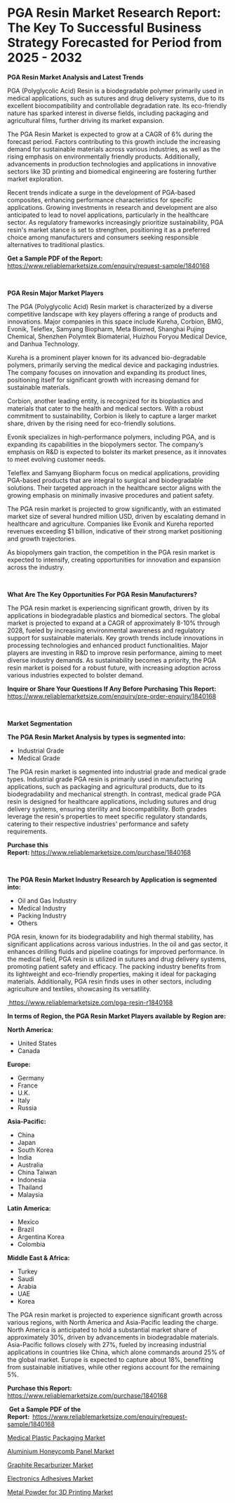 <p><h1>PGA Resin Market Research Report: The Key To Successful Business Strategy Forecasted for Period from 2025 - 2032</h1></p><p><strong>PGA Resin Market Analysis and Latest Trends</strong></p>
<p><p>PGA (Polyglycolic Acid) Resin is a biodegradable polymer primarily used in medical applications, such as sutures and drug delivery systems, due to its excellent biocompatibility and controllable degradation rate. Its eco-friendly nature has sparked interest in diverse fields, including packaging and agricultural films, further driving its market expansion.</p><p>The PGA Resin Market is expected to grow at a CAGR of 6% during the forecast period. Factors contributing to this growth include the increasing demand for sustainable materials across various industries, as well as the rising emphasis on environmentally friendly products. Additionally, advancements in production technologies and applications in innovative sectors like 3D printing and biomedical engineering are fostering further market exploration.</p><p>Recent trends indicate a surge in the development of PGA-based composites, enhancing performance characteristics for specific applications. Growing investments in research and development are also anticipated to lead to novel applications, particularly in the healthcare sector. As regulatory frameworks increasingly prioritize sustainability, PGA resin's market stance is set to strengthen, positioning it as a preferred choice among manufacturers and consumers seeking responsible alternatives to traditional plastics.</p></p>
<p><strong>Get a Sample PDF of the Report:&nbsp;</strong> <a href="https://www.reliablemarketsize.com/enquiry/request-sample/1840168?utm_campaign=1766&utm_medium=2&utm_source=Github&utm_content=ia&utm_term=30012025&utm_id=pga-resin">https://www.reliablemarketsize.com/enquiry/request-sample/1840168</a></p>
<p>&nbsp;</p>
<p><strong>PGA Resin Major Market Players</strong></p>
<p><p>The PGA (Polyglycolic Acid) Resin market is characterized by a diverse competitive landscape with key players offering a range of products and innovations. Major companies in this space include Kureha, Corbion, BMG, Evonik, Teleflex, Samyang Biopharm, Meta Biomed, Shanghai Pujing Chemical, Shenzhen Polymtek Biomaterial, Huizhou Foryou Medical Device, and Danhua Technology.</p><p>Kureha is a prominent player known for its advanced bio-degradable polymers, primarily serving the medical device and packaging industries. The company focuses on innovation and expanding its product lines, positioning itself for significant growth with increasing demand for sustainable materials.</p><p>Corbion, another leading entity, is recognized for its bioplastics and materials that cater to the health and medical sectors. With a robust commitment to sustainability, Corbion is likely to capture a larger market share, driven by the rising need for eco-friendly solutions.</p><p>Evonik specializes in high-performance polymers, including PGA, and is expanding its capabilities in the biopolymers sector. The company’s emphasis on R&D is expected to bolster its market presence, as it innovates to meet evolving customer needs.</p><p>Teleflex and Samyang Biopharm focus on medical applications, providing PGA-based products that are integral to surgical and biodegradable solutions. Their targeted approach in the healthcare sector aligns with the growing emphasis on minimally invasive procedures and patient safety.</p><p>The PGA resin market is projected to grow significantly, with an estimated market size of several hundred million USD, driven by escalating demand in healthcare and agriculture. Companies like Evonik and Kureha reported revenues exceeding $1 billion, indicative of their strong market positioning and growth trajectories.</p><p>As biopolymers gain traction, the competition in the PGA resin market is expected to intensify, creating opportunities for innovation and expansion across the industry.</p></p>
<p>&nbsp;</p>
<p><strong>What Are The Key Opportunities For PGA Resin Manufacturers?</strong></p>
<p><p>The PGA resin market is experiencing significant growth, driven by its applications in biodegradable plastics and biomedical sectors. The global market is projected to expand at a CAGR of approximately 8-10% through 2028, fueled by increasing environmental awareness and regulatory support for sustainable materials. Key growth trends include innovations in processing technologies and enhanced product functionalities. Major players are investing in R&D to improve resin performance, aiming to meet diverse industry demands. As sustainability becomes a priority, the PGA resin market is poised for a robust future, with increasing adoption across various industries expected to bolster demand.</p></p>
<p><strong>Inquire or Share Your Questions If Any Before Purchasing This Report:</strong> <a href="https://www.reliablemarketsize.com/enquiry/pre-order-enquiry/1840168?utm_campaign=1766&utm_medium=2&utm_source=Github&utm_content=ia&utm_term=30012025&utm_id=pga-resin">https://www.reliablemarketsize.com/enquiry/pre-order-enquiry/1840168</a></p>
<p>&nbsp;</p>
<p><strong>Market Segmentation</strong></p>
<p><strong>The PGA Resin Market Analysis by types is segmented into:</strong></p>
<p><ul><li>Industrial Grade</li><li>Medical Grade</li></ul></p>
<p><p>The PGA resin market is segmented into industrial grade and medical grade types. Industrial grade PGA resin is primarily used in manufacturing applications, such as packaging and agricultural products, due to its biodegradability and mechanical strength. In contrast, medical grade PGA resin is designed for healthcare applications, including sutures and drug delivery systems, ensuring sterility and biocompatibility. Both grades leverage the resin's properties to meet specific regulatory standards, catering to their respective industries' performance and safety requirements.</p></p>
<p><strong>Purchase this Report:&nbsp;</strong><a href="https://www.reliablemarketsize.com/purchase/1840168?utm_campaign=1766&utm_medium=2&utm_source=Github&utm_content=ia&utm_term=30012025&utm_id=pga-resin">https://www.reliablemarketsize.com/purchase/1840168</a></p>
<p>&nbsp;</p>
<p><strong>The PGA Resin Market Industry Research by Application is segmented into:</strong></p>
<p><ul><li>Oil and Gas Industry</li><li>Medical Industry</li><li>Packing Industry</li><li>Others</li></ul></p>
<p><p>PGA resin, known for its biodegradability and high thermal stability, has significant applications across various industries. In the oil and gas sector, it enhances drilling fluids and pipeline coatings for improved performance. In the medical field, PGA resin is utilized in sutures and drug delivery systems, promoting patient safety and efficacy. The packing industry benefits from its lightweight and eco-friendly properties, making it ideal for packaging materials. Additionally, PGA resin finds uses in other sectors, including agriculture and textiles, showcasing its versatility.</p></p>
<p><a href="https://www.reliablemarketsize.com/pga-resin-r1840168?utm_campaign=1766&utm_medium=2&utm_source=Github&utm_content=ia&utm_term=30012025&utm_id=pga-resin">&nbsp;https://www.reliablemarketsize.com/pga-resin-r1840168</a></p>
<p><strong>In terms of Region, the PGA Resin Market Players available by Region are:</strong></p>
<p>
    <p> <strong> North America: </strong>
        <ul>
            <li>United States</li>
            <li>Canada</li>
        </ul>
        </p> 
    <p> <strong> Europe: </strong>
        <ul>
            <li>Germany</li>
            <li>France</li>
            <li>U.K.</li>
            <li>Italy</li>
            <li>Russia</li>
        </ul>
        </p> 
    <p> <strong> Asia-Pacific: </strong>
        <ul>
            <li>China</li>
            <li>Japan</li>
            <li>South Korea</li>
            <li>India</li>
            <li>Australia</li>
            <li>China Taiwan</li>
            <li>Indonesia</li>
            <li>Thailand</li>
            <li>Malaysia</li>
        </ul>
        </p> 
    <p> <strong> Latin America: </strong>
        <ul>
            <li>Mexico</li>
            <li>Brazil</li>
            <li>Argentina Korea</li>
            <li>Colombia</li>
        </ul>
        </p> 
    <p> <strong> Middle East & Africa: </strong>
        <ul>
            <li>Turkey</li>
            <li>Saudi</li>
            <li>Arabia</li>
            <li>UAE</li>
            <li>Korea</li>
        </ul>
    </p>
    </p>
<p><p>The PGA resin market is projected to experience significant growth across various regions, with North America and Asia-Pacific leading the charge. North America is anticipated to hold a substantial market share of approximately 30%, driven by advancements in biodegradable materials. Asia-Pacific follows closely with 27%, fueled by increasing industrial applications in countries like China, which alone commands around 25% of the global market. Europe is expected to capture about 18%, benefiting from sustainable initiatives, while other regions account for the remaining 5%.</p></p>
<p><strong>Purchase this Report: </strong><a href="https://www.reliablemarketsize.com/purchase/1840168?utm_campaign=1766&utm_medium=2&utm_source=Github&utm_content=ia&utm_term=30012025&utm_id=pga-resin">https://www.reliablemarketsize.com/purchase/1840168</a></p>
<p>&nbsp;<strong>Get a Sample PDF of the Report:&nbsp;&nbsp;</strong><a href="https://www.reliablemarketsize.com/enquiry/request-sample/1840168?utm_campaign=1766&utm_medium=2&utm_source=Github&utm_content=ia&utm_term=30012025&utm_id=pga-resin">https://www.reliablemarketsize.com/enquiry/request-sample/1840168</a></p>
<p><strong></strong></p>
<p><p><a href="https://github.com/AngelaWalsh696/Market-Research-Report-List-1/blob/main/medical-plastic-packaging-market.md?utm_campaign=1766&utm_medium=2&utm_source=Github&utm_content=ia&utm_term=30012025&utm_id=pga-resin">Medical Plastic Packaging Market</a></p><p><a href="https://github.com/cheryjhonson/Market-Research-Report-List-1/blob/main/aluminium-honeycomb-panel-market.md?utm_campaign=1766&utm_medium=2&utm_source=Github&utm_content=ia&utm_term=30012025&utm_id=pga-resin">Aluminium Honeycomb Panel Market</a></p><p><a href="https://github.com/dierdrecrichton210/Market-Research-Report-List-1/blob/main/graphite-recarburizer-market.md?utm_campaign=1766&utm_medium=2&utm_source=Github&utm_content=ia&utm_term=30012025&utm_id=pga-resin">Graphite Recarburizer Market</a></p><p><a href="https://github.com/tamvrosiya/Market-Research-Report-List-6/blob/main/electronics-adhesives-market.md?utm_campaign=1766&utm_medium=2&utm_source=Github&utm_content=ia&utm_term=30012025&utm_id=pga-resin">Electronics Adhesives Market</a></p><p><a href="https://github.com/SanjidaKhan901/Market-Research-Report-List-1/blob/main/metal-powder-for-3d-printing-market.md?utm_campaign=1766&utm_medium=2&utm_source=Github&utm_content=ia&utm_term=30012025&utm_id=pga-resin">Metal Powder for 3D Printing Market</a></p></p>